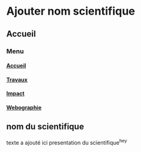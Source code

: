 # Ajouter nom scientifique

## Accueil

### Menu

#### [Accueil](index.html "Accueil du site internet")

#### [Travaux](fichier1.html "Travaux réaliser par : ")

#### [Impact](fichier2.html "Impact sur le reste du monde")

#### [Webographie](fichier3.html "Webographie du site internet")

## nom du scientifique

texte a ajouté ici presentation du scientifique<sup>hey</sup>
